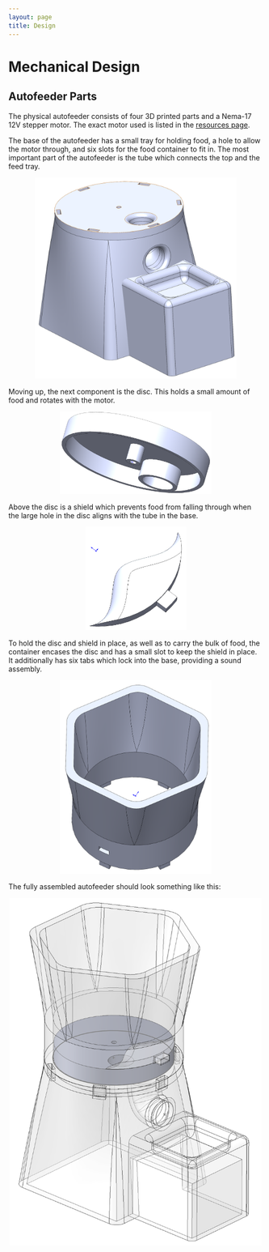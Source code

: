 ```yaml
---
layout: page
title: Design
---
```


# Mechanical Design

## Autofeeder Parts

The physical autofeeder consists of four 3D printed parts and a Nema-17 12V stepper motor. The exact motor used is listed in the [resources page](https://cturek.github.io/E155-Autofeeder/resources/).

The base of the autofeeder has a small tray for holding food, a hole to allow the motor through, and six slots for the food container to fit in. The most important part of the autofeeder is the tube which connects the top and the feed tray. 

<div style="text-align: center">
  <img src="assets/img/housing.png" alt="housing" width="400" />
</div>

Moving up, the next component is the disc. This holds a small amount of food and rotates with the motor.

<div style="text-align: center">
  <img src="assets/img/disc.png" alt="disc" width="300" />
</div>

Above the disc is a shield which prevents food from falling through when the large hole in the disc aligns with the tube in the base.

<div style="text-align: center">
  <img src="assets/img/magic.png" alt="magic" width="200" />
</div>

To hold the disc and shield in place, as well as to carry the bulk of food, the container encases the disc and has a small slot to keep the shield in place. It additionally has six tabs which lock into the base, providing a sound assembly.

<div style="text-align: center">
  <img src="assets/img/container.png" alt="container" width="300" />
</div>

The fully assembled autofeeder should look something like this:

<div style="text-align: center">
  <img src="assets/img/autofeeder.png" alt="full" width="500" />
</div>
